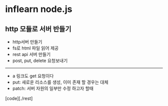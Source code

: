 # inflearn node.js

## http 모듈로 서버 반들기

- http서버 만들기
- fs로 html 파일 읽어 제공
- rest api 서버 만들기
- post, put, delete 요청보내기

<hr>

- a 링크도 get 요청이다
- put: 새로운 리소스를 생성, 이미 존재 할 경우는 대체
- patch: 서버 자원의 일부만 수정 하고자 할때

[code][./rest]
